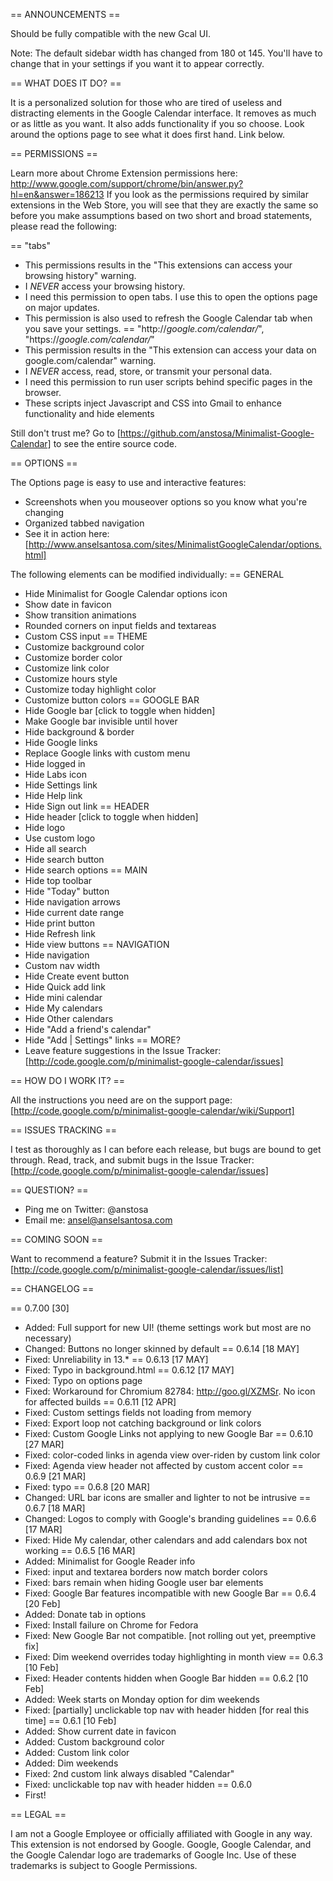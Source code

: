 == ANNOUNCEMENTS ==

  Should be fully compatible with the new Gcal UI.
  
  Note: The default sidebar width has changed from 180 ot 145. You'll have to change that in your settings if you want it to appear correctly.


== WHAT DOES IT DO? ==

  It is a personalized solution for those who are tired of useless and distracting elements in the Google Calendar interface.
  It removes as much or as little as you want. It also adds functionality if you so choose.
  Look around the options page to see what it does first hand. Link below.


== PERMISSIONS ==

  Learn more about Chrome Extension permissions here: http://www.google.com/support/chrome/bin/answer.py?hl=en&answer=186213
  If you look as the permissions required by similar extensions in the Web Store, you will see that they are exactly the same
  so before you make assumptions based on two short and broad statements, please read the following:

 == "tabs"
  * This permissions results in the "This extensions can access your browsing history" warning.
  * I *NEVER* access your browsing history.
  * I need this permission to open tabs. I use this to open the options page on major updates.
  * This permission is also used to refresh the Google Calendar tab when you save your settings.
 == "http://*google.com/calendar/*", "https://*google.com/calendar/*"
  * This permission results in the "This extension can access your data on google.com/calendar" warning.
  * I *NEVER* access, read, store, or transmit your personal data.
  * I need this permission to run user scripts behind specific pages in the browser.
  * These scripts inject Javascript and CSS into Gmail to enhance functionality and hide elements

  Still don't trust me? Go to [https://github.com/anstosa/Minimalist-Google-Calendar] to see the entire source code.


== OPTIONS ==

  The Options page is easy to use and interactive features:
  * Screenshots when you mouseover options so you know what you're changing
  * Organized tabbed navigation
  * See it in action here: [http://www.anselsantosa.com/sites/MinimalistGoogleCalendar/options.html]

  The following elements can be modified individually:
 == GENERAL
  * Hide Minimalist for Google Calendar options icon
  * Show date in favicon
  * Show transition animations
  * Rounded corners on input fields and textareas
  * Custom CSS input
 == THEME
  * Customize background color
  * Customize border color
  * Customize link color
  * Customize hours style
  * Customize today highlight color
  * Customize button colors
 == GOOGLE BAR
  * Hide Google bar [click to toggle when hidden]
  * Make Google bar invisible until hover
  * Hide background & border
  * Hide Google links
  * Replace Google links with custom menu
  * Hide logged in
  * Hide Labs icon
  * Hide Settings link
  * Hide Help link
  * Hide Sign out link
 == HEADER
  * Hide header [click to toggle when hidden]
  * Hide logo
  * Use custom logo
  * Hide all search
  * Hide search button
  * Hide search options
 == MAIN
  * Hide top toolbar
  * Hide "Today" button
  * Hide navigation arrows
  * Hide current date range
  * Hide print button
  * Hide Refresh link
  * Hide view buttons
 == NAVIGATION
  * Hide navigation
  * Custom nav width
  * Hide Create event button
  * Hide Quick add link
  * Hide mini calendar
  * Hide My calendars
  * Hide Other calendars
  * Hide "Add a friend's calendar"
  * Hide "Add | Settings" links
 == MORE?
  * Leave feature suggestions in the Issue Tracker: [http://code.google.com/p/minimalist-google-calendar/issues]


== HOW DO I WORK IT? ==

  All the instructions you need are on the support page:
  [http://code.google.com/p/minimalist-google-calendar/wiki/Support]


== ISSUES TRACKING ==

  I test as thoroughly as I can before each release, but bugs are bound to get through.
  Read, track, and submit bugs in the Issue Tracker:
  [http://code.google.com/p/minimalist-google-calendar/issues]


== QUESTION? ==

  * Ping me on Twitter: @anstosa
  * Email me: ansel@anselsantosa.com


== COMING SOON ==

  Want to recommend a feature? Submit it in the Issues Tracker:
  [http://code.google.com/p/minimalist-google-calendar/issues/list]


== CHANGELOG ==

 
 == 0.7.00 [30]
  * Added: Full support for new UI! (theme settings work but most are no necessary)
  * Changed: Buttons no longer skinned by default
 == 0.6.14 [18 MAY]
  * Fixed: Unreliability in 13.*
 == 0.6.13 [17 MAY]
  * Fixed: Typo in background.html
 == 0.6.12 [17 MAY]
  * Fixed: Typo on options page
  * Fixed: Workaround for Chromium 82784: http://goo.gl/XZMSr. No icon for affected builds
 == 0.6.11 [12 APR]
  * Fixed: Custom settings fields not loading from memory
  * Fixed: Export loop not catching background or link colors
  * Fixed: Custom Google Links not applying to new Google Bar
 == 0.6.10 [27 MAR]
  * Fixed: color-coded links in agenda view over-riden by custom link color
  * Fixed: Agenda view header not affected by custom accent color
 == 0.6.9 [21 MAR]
  * Fixed: typo
 == 0.6.8 [20 MAR]
  * Changed: URL bar icons are smaller and lighter to not be intrusive
 == 0.6.7 [18 MAR]
  * Changed: Logos to comply with Google's branding guidelines
 == 0.6.6 [17 MAR]
  * Fixed: Hide My calendar, other calendars and add calendars box not working
 == 0.6.5 [16 MAR]
  * Added: Minimalist for Google Reader info
  * Fixed: input and textarea borders now match border colors
  * Fixed: bars remain when hiding Google user bar elements
  * Fixed: Google Bar features incompatible with new Google Bar
 == 0.6.4 [20 Feb]
  * Added: Donate tab in options
  * Fixed: Install failure on Chrome for Fedora
  * Fixed: New Google Bar not compatible. [not rolling out yet, preemptive fix]
  * Fixed: Dim weekend overrides today highlighting in month view
 == 0.6.3 [10 Feb]
  * Fixed: Header contents hidden when Google Bar hidden
 == 0.6.2 [10 Feb]
  * Added: Week starts on Monday option for dim weekends
  * Fixed: [partially] unclickable top nav with header hidden [for real this time]
 == 0.6.1 [10 Feb]
  * Added: Show current date in favicon
  * Added: Custom background color
  * Added: Custom link color
  * Added: Dim weekends
  * Fixed: 2nd custom link always disabled "Calendar"
  * Fixed: unclickable top nav with header hidden
 == 0.6.0
  * First!


== LEGAL ==

  I am not a Google Employee or officially affiliated with Google in any way. This extension is not endorsed by Google.
  Google, Google Calendar, and the Google Calendar logo are trademarks of Google Inc.
  Use of these trademarks is subject to Google Permissions.
